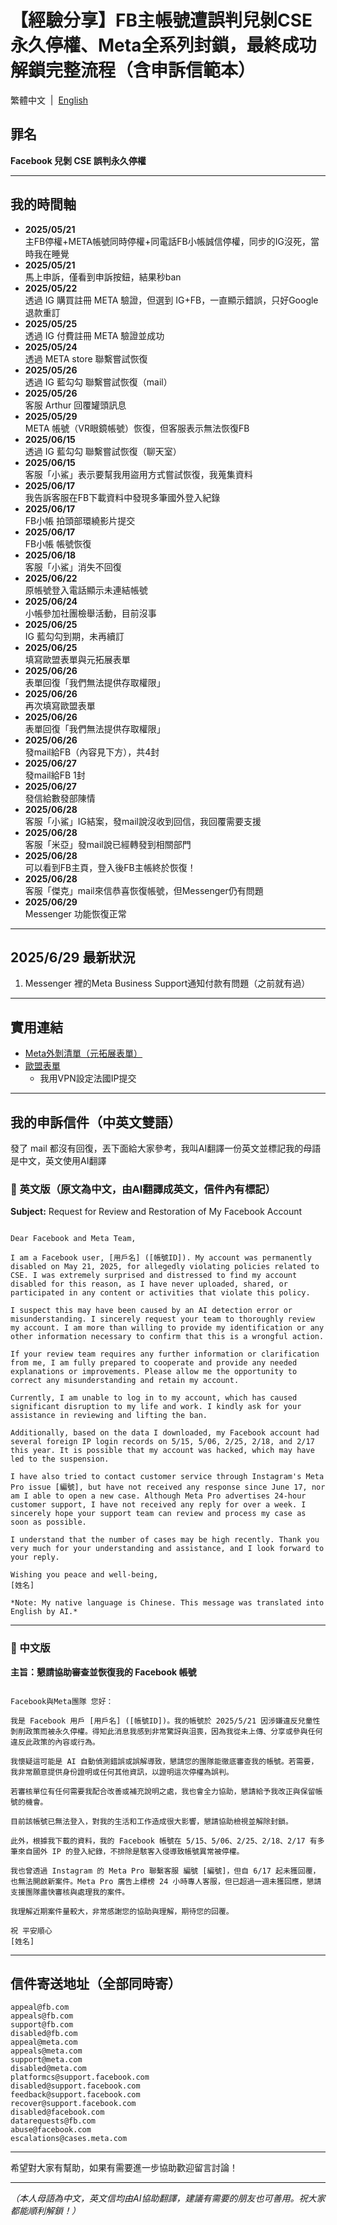 # 【經驗分享】FB主帳號遭誤判兒剝CSE永久停權、Meta全系列封鎖，最終成功解鎖完整流程（含申訴信範本）

繁體中文&nbsp;&nbsp;|&nbsp;&nbsp;[English](/README_en.md)

## 罪名
**Facebook 兒剝 CSE 誤判永久停權**


---

## 我的時間軸
- **2025/05/21**  
  主FB停權+META帳號同時停權+同電話FB小帳誠信停權，同步的IG沒死，當時我在睡覺
- **2025/05/21**  
  馬上申訴，僅看到申訴按鈕，結果秒ban
- **2025/05/22**  
  透過 IG 購買註冊 META 驗證，但選到 IG+FB，一直顯示錯誤，只好Google退款重訂
- **2025/05/25**  
  透過 IG 付費註冊 META 驗證並成功
- **2025/05/24**  
  透過 META store 聯繫嘗試恢復
- **2025/05/26**  
  透過 IG 藍勾勾 聯繫嘗試恢復（mail）
- **2025/05/26**  
  客服 Arthur 回覆罐頭訊息
- **2025/05/29**  
  META 帳號（VR眼鏡帳號）恢復，但客服表示無法恢復FB
- **2025/06/15**  
  透過 IG 藍勾勾 聯繫嘗試恢復（聊天室）
- **2025/06/15**  
  客服「小鯊」表示要幫我用盜用方式嘗試恢復，我蒐集資料
- **2025/06/17**  
  我告訴客服在FB下載資料中發現多筆國外登入紀錄
- **2025/06/17**  
  FB小帳 拍頭部環繞影片提交
- **2025/06/17**  
  FB小帳 帳號恢復
- **2025/06/18**  
  客服「小鯊」消失不回復
- **2025/06/22**  
  原帳號登入電話顯示未連結帳號
- **2025/06/24**  
  小帳參加社團檢舉活動，目前沒事
- **2025/06/25**  
  IG 藍勾勾到期，未再續訂
- **2025/06/25**  
  填寫歐盟表單與元拓展表單
- **2025/06/26**  
  表單回復「我們無法提供存取權限」
- **2025/06/26**  
  再次填寫歐盟表單
- **2025/06/26**  
  表單回復「我們無法提供存取權限」
- **2025/06/26**  
  發mail給FB（內容見下方），共4封
- **2025/06/27**  
  發mail給FB 1封
- **2025/06/27**  
  發信給數發部陳情
- **2025/06/28**  
  客服「小鯊」IG結案，發mail說沒收到回信，我回覆需要支援
- **2025/06/28**  
  客服「米亞」發mail說已經轉發到相關部門
- **2025/06/28**  
  可以看到FB主頁，登入後FB主帳終於恢復！
- **2025/06/28**  
  客服「傑克」mail來信恭喜恢復帳號，但Messenger仍有問題
- **2025/06/29**  
  Messenger 功能恢復正常

---

## 2025/6/29 最新狀況
1. Messenger 裡的Meta Business Support通知付款有問題（之前就有過）

---

## 實用連結

- [Meta外剝清單（元拓展表單）](https://www.facebook.com/help/contact/507270721277573)
- [歐盟表單](https://facebook.com/help/contact/837980354337486)
  - 我用VPN設定法國IP提交

---

## 我的申訴信件（中英文雙語）

發了 mail 都沒有回復，丟下面給大家參考，我叫AI翻譯一份英文並標記我的母語是中文，英文使用AI翻譯

### 📧 英文版（原文為中文，由AI翻譯成英文，信件內有標記）

**Subject:** Request for Review and Restoration of My Facebook Account

```

Dear Facebook and Meta Team,

I am a Facebook user, [用戶名] ([帳號ID]). My account was permanently disabled on May 21, 2025, for allegedly violating policies related to CSE. I was extremely surprised and distressed to find my account disabled for this reason, as I have never uploaded, shared, or participated in any content or activities that violate this policy.

I suspect this may have been caused by an AI detection error or misunderstanding. I sincerely request your team to thoroughly review my account. I am more than willing to provide my identification or any other information necessary to confirm that this is a wrongful action.

If your review team requires any further information or clarification from me, I am fully prepared to cooperate and provide any needed explanations or improvements. Please allow me the opportunity to correct any misunderstanding and retain my account.

Currently, I am unable to log in to my account, which has caused significant disruption to my life and work. I kindly ask for your assistance in reviewing and lifting the ban.

Additionally, based on the data I downloaded, my Facebook account had several foreign IP login records on 5/15, 5/06, 2/25, 2/18, and 2/17 this year. It is possible that my account was hacked, which may have led to the suspension.

I have also tried to contact customer service through Instagram's Meta Pro issue [編號], but have not received any response since June 17, nor am I able to open a new case. Although Meta Pro advertises 24-hour customer support, I have not received any reply for over a week. I sincerely hope your support team can review and process my case as soon as possible.

I understand that the number of cases may be high recently. Thank you very much for your understanding and assistance, and I look forward to your reply.

Wishing you peace and well-being,  
[姓名]

*Note: My native language is Chinese. This message was translated into English by AI.*

```

---

### 📧 中文版

**主旨：懇請協助審查並恢復我的 Facebook 帳號**

```

Facebook與Meta團隊 您好：

我是 Facebook 用戶 [用戶名] ([帳號ID])。我的帳號於 2025/5/21 因涉嫌違反兒童性剝削政策而被永久停權。得知此消息我感到非常驚訝與沮喪，因為我從未上傳、分享或參與任何違反此政策的內容或行為。

我懷疑這可能是 AI 自動偵測錯誤或誤解導致，懇請您的團隊能徹底審查我的帳號。若需要，我非常願意提供身份證明或任何其他資訊，以證明這次停權為誤判。

若審核單位有任何需要我配合改善或補充說明之處，我也會全力協助，懇請給予我改正與保留帳號的機會。

目前該帳號已無法登入，對我的生活和工作造成很大影響，懇請協助檢視並解除封鎖。

此外，根據我下載的資料，我的 Facebook 帳號在 5/15、5/06、2/25、2/18、2/17 有多筆來自國外 IP 的登入紀錄，不排除是駭客入侵導致帳號異常被停權。

我也曾透過 Instagram 的 Meta Pro 聯繫客服 編號 [編號]，但自 6/17 起未獲回覆，也無法開啟新案件。Meta Pro 廣告上標榜 24 小時專人客服，但已超過一週未獲回應，懇請支援團隊盡快審核與處理我的案件。

我理解近期案件量較大，非常感謝您的協助與理解，期待您的回覆。

祝 平安順心  
[姓名]

```

---

## 信件寄送地址（全部同時寄）

```
appeal@fb.com
appeals@fb.com
support@fb.com
disabled@fb.com
appeal@meta.com
appeals@meta.com
support@meta.com
disabled@meta.com
platformcs@support.facebook.com
disabled@support.facebook.com
feedback@support.facebook.com
recover@support.facebook.com
disabled@facebook.com
datarequests@fb.com
abuse@facebook.com
escalations@cases.meta.com
```

---

希望對大家有幫助，如果有需要進一步協助歡迎留言討論！

---

*（本人母語為中文，英文信均由AI協助翻譯，建議有需要的朋友也可善用。祝大家都能順利解鎖！）*

